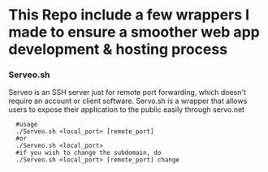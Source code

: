 # This Repo include a few wrappers I made to ensure a smoother web app development & hosting process

### Serveo.sh
Serveo is an SSH server just for remote port forwarding, which doesn't require an account or client software. Servo.sh is a wrapper that allows users to expose their application to the public easily through servo.net
```
  #usage
  ./Serveo.sh <local_port> [remote_port]
  #or
  ./Serveo.sh <local_port>
  #if you wish to change the subdomain, do
  ./Serveo.sh <local_port> [remote_port] change
```
